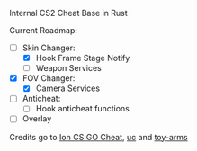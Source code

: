 Internal CS2 Cheat Base in Rust

Current Roadmap:
- [ ] Skin Changer:
    - [x] Hook Frame Stage Notify
    - [ ] Weapon Services
- [x] FOV Changer:
    - [x] Camera Services
- [ ] Anticheat:
    - [ ] Hook anticheat functions
- [ ] Overlay

Credits go to [Ion CS:GO Cheat](https://github.com/zorftw/Ion), [uc](https://www.unknowncheats.me/forum/rust-language-/620533-cs2-internal-rust-cheat-base.html) and [toy-arms](https://github.com/pseuxide/toy-arms)
